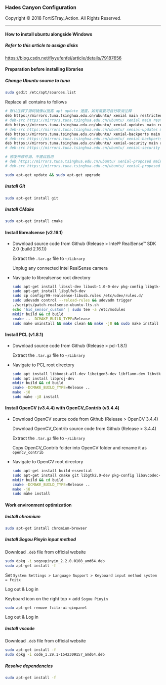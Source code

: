 ### Hades Canyon Configuration

Copyright © 2018 FortiSTray_Action. All Rights Reserved.

---
#### How to install ubuntu alongside Windows
##### Refer to this article to assign disks
https://blog.csdn.net/flyyufenfei/article/details/79187656


#### Preparation before installing libraries

##### Change Ubuntu source to tuna

```bash
sudo gedit /etc/apt/sources.list
```

Replace all contains to follows

```bash
# 默认注释了源码镜像以提高 apt update 速度，如有需要可自行取消注释
deb https://mirrors.tuna.tsinghua.edu.cn/ubuntu/ xenial main restricted universe multiverse
# deb-src https://mirrors.tuna.tsinghua.edu.cn/ubuntu/ xenial main restricted universe multiverse
deb https://mirrors.tuna.tsinghua.edu.cn/ubuntu/ xenial-updates main restricted universe multiverse
# deb-src https://mirrors.tuna.tsinghua.edu.cn/ubuntu/ xenial-updates main restricted universe multiverse
deb https://mirrors.tuna.tsinghua.edu.cn/ubuntu/ xenial-backports main restricted universe multiverse
# deb-src https://mirrors.tuna.tsinghua.edu.cn/ubuntu/ xenial-backports main restricted universe multiverse
deb https://mirrors.tuna.tsinghua.edu.cn/ubuntu/ xenial-security main restricted universe multiverse
# deb-src https://mirrors.tuna.tsinghua.edu.cn/ubuntu/ xenial-security main restricted universe multiverse

# 预发布软件源，不建议启用
# deb https://mirrors.tuna.tsinghua.edu.cn/ubuntu/ xenial-proposed main restricted universe multiverse
# deb-src https://mirrors.tuna.tsinghua.edu.cn/ubuntu/ xenial-proposed main restricted universe multiverse
```

```bash
sudo apt-get update && sudo apt-get upgrade 
```

##### Install Git

```bash
sudo apt-get install git
```

##### Install CMake

```bash
sudo apt-get install cmake
```

#### Install librealsense (v2.16.1)

* Download source code from Github (Release > Intel® RealSense™ SDK 2.0 (build 2.16.1))

  Extract the `.tar.gz` file to `~/Library`

  Unplug any connected Intel RealSense camera

* Navigate to librealsense root directory

  ```bash
  sudo apt-get install libssl-dev libusb-1.0-0-dev pkg-config libgtk-3-dev
  sudo apt-get install libglfw3-dev
  sudo cp config/99-realsense-libusb.rules /etc/udev/rules.d/ 
  sudo udevadm control --reload-rules && udevadm trigger
  ./scripts/patch-realsense-ubuntu-lts.sh
  echo 'hid_sensor_custom' | sudo tee -a /etc/modules
  mkdir build && cd build
  cmake .. -DCMAKE_BUILD_TYPE=Release
  sudo make uninstall && make clean && make -j8 && sudo make install
  ```

#### Install PCL (v1.8.1)

* Download source code from Github (Release > pcl-1.8.1)

  Extract the `.tar.gz` file to `~/Library`

* Navigate to PCL root directory

  ```bash
  sudo apt install libboost-all-dev libeigen3-dev libflann-dev libvtk6-dev
  sudo apt install libproj-dev
  mkdir build && cd build
  cmake -DCMAKE_BUILD_TYPE=Release ..
  make -j8
  sudo make -j8 install
  ```

#### Install OpenCV (v3.4.4) with OpenCV_Contrib (v3.4.4)

- Download OpenCV source code from Github (Release > OpenCV 3.4.4)

  Download OpenCV_Contrib source code from Github (Release > 3.4.4)

  Extract the `.tar.gz` file to `~/Library`

  Copy OpenCV_Contrib folder into OpenCV folder and rename it as `opencv_contrib`

- Navigate to OpenCV root directory

  ```bash
  sudo apt-get install build-essential
  sudo apt-get install cmake git libgtk2.0-dev pkg-config libavcodec-dev libavformat-dev libswscale-dev
  mkdir build && cd build
  cmake -DCMAKE_BUILD_TYPE=Release ..
  make -j8
  sudo make install
  ```

#### Work environment optimization

##### Install chromium

```bash
sudo apt-get install chromium-browser
```

##### Install Sogou Pinyin input method

Download `.deb` file from official website

```bash
sudo dpkg -i sogoupinyin_2.2.0.0108_amd64.deb
sudo apt-get install -f
```

Set `System Settings > Language Support > Keyboard input method system = fcitx`

Log out &  Log in

Keyboard icon on the right top > add `Sogou Pinyin`

```bash
sudo apt-get remove fcitx-ui-qimpanel
```

Log out &  Log in

##### Install vscode

Download `.deb` file from official website

```bash
sudo apt-get install -f
sudo dpkg -i code_1.29.1-1542309157_amd64.deb
```
##### Resolve dependencies
```bash
sudo apt-get install -f
```



